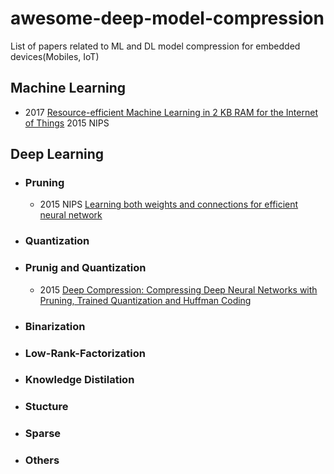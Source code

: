 # awesome-deep-model-compression
List of papers related to ML and DL model compression for embedded devices(Mobiles, IoT)

## Machine Learning
- 2017 [Resource-efficient Machine Learning in 2 KB RAM for the Internet of Things](http://proceedings.mlr.press/v70/kumar17a.html) 2015 NIPS

## Deep Learning
- ### Pruning
  - 2015 NIPS [Learning both weights and connections for efficient neural network](http://papers.nips.cc/paper/5784-learning-both-weights-and-connections-for-efficient-neural-network)

- ### Quantization

- ### Prunig and Quantization
  - 2015 [Deep Compression: Compressing Deep Neural Networks with Pruning, Trained Quantization and Huffman Coding](https://arxiv.org/abs/1510.00149)
  
- ### Binarization

- ### Low-Rank-Factorization

- ### Knowledge Distilation

- ### Stucture

- ### Sparse

- ### Others


